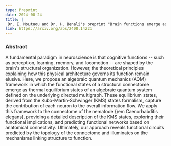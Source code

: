 ```yaml
---
type: Preprint
date: 2024-08-24
title: |
 Dr. E. Moutuou and Dr. H. Benali's preprint "Brain functions emerge as thermal equilibrium states of the connectome" is now live on ArXiv.
link: https://arxiv.org/abs/2408.14221
---
```


### Abstract

A fundamental paradigm in neuroscience is that cognitive functions -- such as perception, learning, memory, and locomotion -- are shaped by the brain's structural organization. However, the theoretical principles explaining how this physical architecture governs its function remain elusive. Here, we propose an algebraic quantum mechanics (AQM) framework in which the functional states of a structural connectome emerge as thermal equilibrium states of an algebraic quantum system defined on the underlying directed multigraph. These equilibrium states, derived from the Kubo-Martin-Schwinger (KMS) states formalism, capture the contribution of each neuron to the overall information flow. We apply this framework to the connectome of the nematode {\em Caenorhabditis elegans}, providing a detailed description of the KMS states, exploring their functional implications, and predicting functional networks based on anatomical connectivity. Ultimately, our approach reveals functional circuits predicted by the topology of the connectome and illuminates on the mechanisms linking structure to function.